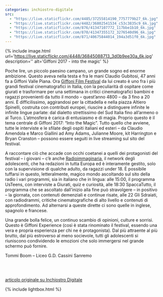 ```yaml
---
categories: inchiostro-digitale
src:
  - "https://live.staticflickr.com/4485/37255814190_7757779b27_6k.jpg"
  - "https://live.staticflickr.com/4482/36802541534_c53c3835c9_6k.jpg"
  - "https://live.staticflickr.com/876/41347107772_117bbe1b10_6k.jpg"
  - "https://live.staticflickr.com/870/41347355172_3276540d96_6k.jpg"
  - "https://live.staticflickr.com/871/40675844014_194a3d51f0_6k.jpg"
---
```

{% include image.html url='https://live.staticflickr.com/4448/36845088713_3d0b9ee30a_6k.jpg' description='' alt='Giffoni 2017 - into the magic' %}

Poche lire, un piccolo paesino campano, un grande sogno ed enorme ambizione. Questo aveva nella testa e fra le mani Claudio Gubitosi, 47 anni fa a Giffoni Valle Piana. Ora <a href="http://www.giffonifilmfestival.it/" rel="noopener" target="_blank">Giffoni Film Festival</a> da lui creato è uno fra i più grandi festival cinematografici in Italia, con la peculiarità di ospitare come giurati e trasformare per una settimana in critici cinematografici bambini e ragazzi provenienti da tutto il mondo – quest’anno 4800 – da 3 fino a 20 anni. È difficilissimo, aggirandosi per la cittadella e nella piazza Altiero Spinelli, costruita con contributi europei, riuscire a distinguere infinite le infinite lingue parlate: dal dialetto strettissimo del Sud Italia fino all’armeno o al Turco. L’atmosfera è carica di entusiasmo e di magia. Proprio questo è il tema centrale di Giffoni 2017: “Into the Magic”. Tutto quello che avviene, tutte le interviste e le sfilate degli ospiti italiani ed esteri – da Claudio Amendola e Marco Giallini ad Amy Adams, Julianne Moore, kit Harrington e Bryan Cranston – possono essere seguiti in live streaming sul sito del festival.


A raccontare ciò che accade con occhi coetanei a quelli dei protagonisti del festival – i giovani – c’è anche <a href="http://www.radioimmaginaria.it/" rel="noopener" target="_blank">Radioimmaginaria</a>, il network degli adolescenti, che ha redazioni in tutta Europa ed è interamente gestito, solo con la supervisione di qualche adulto, da ragazzi under 18. È possibile tuffarsi in questo, letteralmente, magico mondo ascoltando sul sito della radio i vari programmi, sia in italiano che in lingua: alle 15:00, il programma UsTeens, con interviste a Giurati, quiz e curiosità, alle 18:30 SpaccaTutto, il programma che se ascoltato dall’inizio alla fine può stravolgere – in positivo – la giornata, con contenuti demenziali e continue risate, alle 22 Gli Sdraiati, con radiodrammi, critiche cinematografiche di alto livello e contenuti di approfondimento. Ad alternarsi a queste dirette ci sono quelle in inglese, spagnolo e francese.


Una grande bolla felice, un continuo scambio di opinioni, culture e sorrisi. Questo è Giffoni Experience (così è stata rinominato il festival, essendo una vera e propria esperienza per chi ne è protagonista). Dal più attraente al più brutto, dal più estroverso al meno socievole, tutti gli adolescenti si riuniscono condividendo le emozioni che solo immergersi nel grande schermo può fornire.


Tommi Boom – Liceo G.D. Cassini Sanremo

<br />
<br />

[articolo originale su Inchiostro Digitale](https://web.archive.org/web/20200428134502/https://www.rivieratime.news/lentusiasmo-la-magia-del-giffoni-film-festival/)

{% include lightbox.html %}
